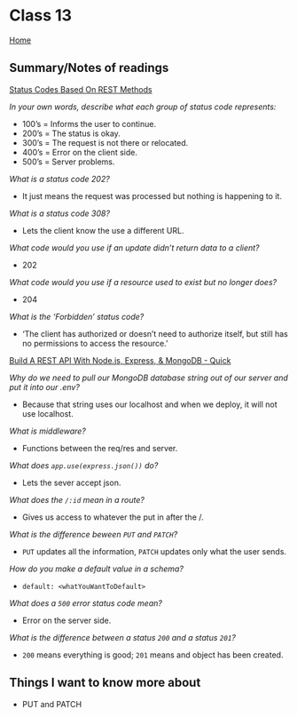 
# Class 13

[Home](https://markjackson28.github.io/reading-notes/)

## Summary/Notes of readings

[Status Codes Based On REST Methods](https://www.moesif.com/blog/technical/api-design/Which-HTTP-Status-Code-To-Use-For-Every-CRUD-App/)

*In your own words, describe what each group of status code represents:*

- 100’s = Informs the user to continue.
- 200’s = The status is okay.
- 300’s = The request is not there or relocated.
- 400’s = Error on the client side.
- 500’s = Server problems.

*What is a status code 202?*

- It just means the request was processed but nothing is happening to it.

*What is a status code 308?*

- Lets the client know the use a different URL.

*What code would you use if an update didn’t return data to a client?*

- 202

*What code would you use if a resource used to exist but no longer does?*

- 204

*What is the ‘Forbidden’ status code?*

- ‘The client has authorized or doesn’t need to authorize itself, but still has no permissions to access the resource.’

[Build A REST API With Node.js, Express, & MongoDB - Quick](https://www.youtube.com/watch?v=fgTGADljAeg)

*Why do we need to pull our MongoDB database string out of our server and put it into our .env?*

- Because that string uses our localhost and when we deploy, it will not use localhost.

*What is middleware?*

- Functions between the req/res and server.

*What does ```app.use(express.json())``` do?*

- Lets the sever accept json.

*What does the ```/:id``` mean in a route?*

- Gives us access to whatever the put in after the /.

*What is the difference beween ```PUT``` and ```PATCH```?*

- ```PUT``` updates all the information, ```PATCH``` updates only what the user sends.

*How do you make a default value in a schema?*

- ```default: <whatYouWantToDefault>```

*What does a ```500``` error status code mean?*

- Error on the server side.

*What is the difference between a status ```200``` and a status ```201```?*

- ```200``` means everything is good; ```201``` means and object has been created.

## Things I want to know more about

- PUT and PATCH
